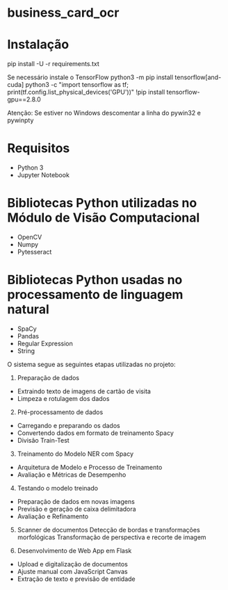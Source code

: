 # business_card_ocr

# Instalação
pip install -U -r requirements.txt

Se necessário instale o TensorFlow
python3 -m pip install tensorflow[and-cuda]
python3 -c "import tensorflow as tf; print(tf.config.list_physical_devices('GPU'))"
!pip install tensorflow-gpu==2.8.0

Atenção: Se estiver no Windows descomentar a linha do pywin32 e pywinpty

# Requisitos
- Python 3
- Jupyter Notebook

# Bibliotecas Python utilizadas no Módulo de Visão Computacional
- OpenCV
- Numpy
- Pytesseract

# Bibliotecas Python usadas no processamento de linguagem natural
- SpaCy
- Pandas
- Regular Expression
- String

O sistema segue as seguintes etapas utilizadas no projeto:

1. Preparação de dados
- Extraindo texto de imagens de cartão de visita
- Limpeza e rotulagem dos dados

2. Pré-processamento de dados
- Carregando e preparando os dados
- Convertendo dados em formato de treinamento Spacy
- Divisão Train-Test

3. Treinamento do Modelo NER com Spacy
- Arquitetura de Modelo e Processo de Treinamento
- Avaliação e Métricas de Desempenho

4. Testando o modelo treinado
- Preparação de dados em novas imagens
- Previsão e geração de caixa delimitadora
- Avaliação e Refinamento

5. Scanner de documentos
Detecção de bordas e transformações morfológicas
Transformação de perspectiva e recorte de imagem

6. Desenvolvimento de Web App em Flask
- Upload e digitalização de documentos
- Ajuste manual com JavaScript Canvas
- Extração de texto e previsão de entidade